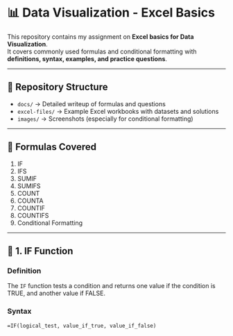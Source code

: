 # 📊 Data Visualization - Excel Basics

This repository contains my assignment on **Excel basics for Data Visualization**.  
It covers commonly used formulas and conditional formatting with **definitions, syntax, examples, and practice questions**.  

---

## 📂 Repository Structure
- `docs/` → Detailed writeup of formulas and questions  
- `excel-files/` → Example Excel workbooks with datasets and solutions  
- `images/` → Screenshots (especially for conditional formatting)  

---

## 📘 Formulas Covered
1. IF  
2. IFS  
3. SUMIF  
4. SUMIFS  
5. COUNT  
6. COUNTA  
7. COUNTIF  
8. COUNTIFS  
9. Conditional Formatting  

---

## 🔹 1. IF Function
### Definition
The `IF` function tests a condition and returns one value if the condition is TRUE, and another value if FALSE.  

### Syntax
```excel
=IF(logical_test, value_if_true, value_if_false)
